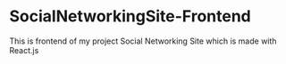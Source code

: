 # SocialNetworkingSite-Frontend
This is frontend of my project Social Networking Site which is made with React.js 
